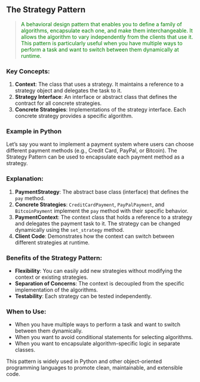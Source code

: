 ## The Strategy Pattern

> <span style="color:green;">A behavioral design pattern that enables you to define a family of algorithms, encapsulate each one, and make them interchangeable. It allows the algorithm to vary independently from the clients that use it. This pattern is particularly useful when you have multiple ways to perform a task and want to switch between them dynamically at runtime.</span>

### Key Concepts:
1. **Context**: The class that uses a strategy. It maintains a reference to a strategy object and delegates the task to it.
2. **Strategy Interface**: An interface or abstract class that defines the contract for all concrete strategies.
3. **Concrete Strategies**: Implementations of the strategy interface. Each concrete strategy provides a specific algorithm.

### Example in Python

Let’s say you want to implement a payment system where users can choose different payment methods (e.g., Credit Card, PayPal, or Bitcoin). The Strategy Pattern can be used to encapsulate each payment method as a strategy.


### Explanation:
1. **PaymentStrategy**: The abstract base class (interface) that defines the `pay` method.
2. **Concrete Strategies**: `CreditCardPayment`, `PayPalPayment`, and `BitcoinPayment` implement the `pay` method with their specific behavior.
3. **PaymentContext**: The context class that holds a reference to a strategy and delegates the payment task to it. The strategy can be changed dynamically using the `set_strategy` method.
4. **Client Code**: Demonstrates how the context can switch between different strategies at runtime.

### Benefits of the Strategy Pattern:
- **Flexibility**: You can easily add new strategies without modifying the context or existing strategies.
- **Separation of Concerns**: The context is decoupled from the specific implementation of the algorithms.
- **Testability**: Each strategy can be tested independently.

### When to Use:
- When you have multiple ways to perform a task and want to switch between them dynamically.
- When you want to avoid conditional statements for selecting algorithms.
- When you want to encapsulate algorithm-specific logic in separate classes.

This pattern is widely used in Python and other object-oriented programming languages to promote clean, maintainable, and extensible code.